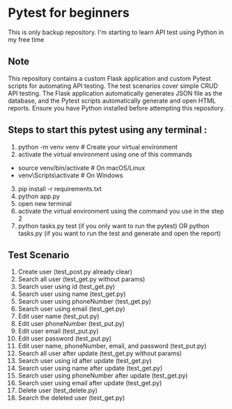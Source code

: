 # Pytest for beginners

This is only backup repository. I'm starting to learn API test using Python in my free time

## Note
This repository contains a custom Flask application and custom Pytest scripts for automating API testing. The test scenarios cover simple CRUD API testing. The Flask application automatically generates JSON file as the database, and the Pytest scripts automatically generate and open HTML reports. Ensure you have Python installed before attempting this repository.

## Steps to start this pytest using any terminal :
1. python -m venv venv       # Create your virtual environment
2. activate the virtual environment using one of this commands
- source venv/bin/activate  # On macOS/Linux
- venv\Scripts\activate      # On Windows
3. pip install -r requirements.txt
4. python app.py
5. open new terminal
6. activate the virtual environment using the command you use in the step 2
7. python tasks.py test (if you only want to run the pytest) OR python tasks.py (if you want to run the test and generate and open the report)

## Test Scenario
1. Create user (test_post.py already clear)
2. Search all user (test_get.py without params)
3. Search user using id (test_get.py)
4. Search user using name (test_get.py)
5. Search user using phoneNumber (test_get.py)
6. Search user using email (test_get.py)
7. Edit user name (test_put.py)
8. Edit user phoneNumber (test_put.py)
9. Edit user email (test_put.py)
10. Edit user password (test_put.py)
11. Edit user name, phoneNumber, email, and password (test_put.py)
12. Search all user after update (test_get.py without params)
13. Search user using id after update (test_get.py)
14. Search user using name after update (test_get.py)
15. Search user using phoneNumber after update (test_get.py)
16. Search user using email after update (test_get.py)
17. Delete user (test_delete.py)
18. Search the deleted user (test_get.py) 
